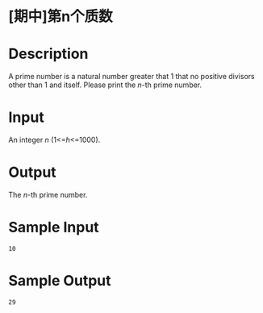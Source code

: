 # [期中]第n个质数

# Description

A prime number is a natural number greater that 1 that no positive divisors other than 1 and itself.
Please print the $n$-th prime number.

# Input
An integer $n$ (1<=$h$<=1000).

# Output
The $n$-th prime number.

# Sample Input
```
10
```


# Sample Output
```
29
```

